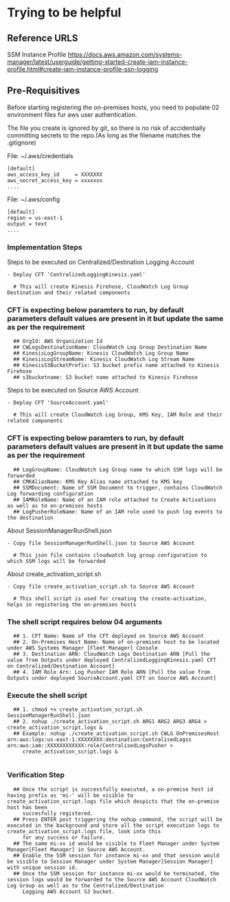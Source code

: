 # Trying to be helpful

## Reference URLS

SSM Instance Profile
https://docs.aws.amazon.com/systems-manager/latest/userguide/getting-started-create-iam-instance-profile.html#create-iam-instance-profile-ssn-logging

## Pre-Requisitives

Before starting registering the on-premises hosts, you need to populate 02 environment files fur aws user authentication. 

The file you create is ignored by git, so there is no risk of accidentially committing secrets to the repo.(As long as the filename matches the .gitignore)

File: ~/.aws/credentials
```
[default]
aws_access_key_id     = XXXXXXX
aws_secret_access_key = xxxxxxx
....
```

File: ~/.aws/config 
```
[default]
region = us-east-1
output = text
....
```

### Implementation Steps

Steps to be executed on Centralized/Destination Logging Account

```
- Deploy CFT 'CentralizedLoggingKinesis.yaml'

  # This will create Kinesis Firehose, CloudWatch Log Group Destination and their related components
```
  ### CFT is expecting below paramters to run, by default parameters default values are present in it but update the same as per the requirement
```
  ## OrgId: AWS Organization Id
  ## CWLogsDestinationName: CloudWatch Log Group Destination Name
  ## KinesisLogGroupName: Kinesis CloudWatch Log Group Name
  ## KinesisLogStreamName: Kinesis CloudWatch Log Stream Name
  ## KinesisS3BucketPrefix: S3 bucket prefix name attached to Kinesis Firehose
  ## s3bucketname: S3 bucket name attached to Kinesis Firehose
```
Steps to be executed on Source AWS Account

```
- Deploy CFT 'SourceAccount.yaml'

  # This will create CloudWatch Log Group, KMS Key, IAM Role and their related components
```

  ### CFT is expecting below paramters to run, by default parameters default values are present in it but update the same as per the requirement
```
  ## LogGroupName: CloudWatch Log Group name to which SSM logs will be forwarded
  ## CMKAliasName: KMS Key Alias name attached to KMS key
  ## SSMDocument: Name of SSM Document to trigger, contains CloudWatch Log forwarding configuration
  ## IAMRoleName: Name of an IAM role attached to Create Activations as well as to on-premises hosts
  ## LogPusherRoleName: Name of an IAM role used to push log events to the destination
```

About SessionManagerRunShell.json

```
- Copy file SessionManagerRunShell.json to Source AWS Account

  # This json file contains cloudwatch log group configuration to which SSM logs will be forwarded
```

About create_activation_script.sh

```
- Copy file create_activation_script.sh to Source AWS Account

  # This shell script is used for creating the create-activation, helps in registering the on-premises hosts
```

  ### The shell script requires below 04 arguments 
```
  ## 1. CFT Name: Name of the CFT deployed on Source AWS Account
  ## 2. On-Premises Host Name: Name of on-premises host to be located under AWS Systems Manager [Fleet Manager] Console
  ## 3. Destination ARN: CloudWatch Logs Destination ARN [Pull the value from Outputs under deployed CentralizedLoggingKinesis.yaml CFT on Centralized/Destination Account]
  ## 4. IAM Role Arn: Log Pusher IAM Role ARN [Pull the value from Outputs under deployed SourceAccount.yaml CFT on Source AWS Account]

``` 
  ### Execute the shell script
```
  ## 1. chmod +x create_activation_script.sh SessionManagerRunShell.json
  ## 2. nohup ./create_activation_script.sh ARG1 ARG2 ARG3 ARG4 > create_activation_script.logs & 
  ## Example: nohup ./create_activation_script.sh CWLG OnPremisesHost arn:aws:logs:us-east-1:XXXXXXXX:destination:CentralisedLogss arn:aws:iam::XXXXXXXXXXXX:role/CentralisedLogsPusher > 
     create_activation_script.logs &
  
```
  ### Verification Step
```
  ## Once the script is successfully executed, a on-premise host id having prefix as 'mi-' will be visible to create_activation_script.logs file which despicts that the on-premise host has been 
     succesfully registered.
  ## Press ENTER post triggering the nohup command, the script will be executed in the background and store all the script execution logs to create_activation_script.logs file, look into this 
     for any success or failure.
  ## The same mi-xx id would be visible to Fleet Manager under System Manager[Fleet Manager] in Source AWS Account.
  ## Enable the SSM session for instance mi-xx and that session would be visible to Session Manager under System Manager[Session Manager] with unique session id.
  ## Once the SSM session for instance mi-xx would be terminated, the session logs would be forwarded to the Source AWS Account CloudWatch Log Group as well as to the Centralized/Destination   
     Logging AWS Account S3 bucket.

``` 

